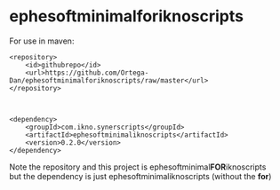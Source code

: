 # ephesoftminimalforiknoscripts

For use in maven:

	<repository>
		<id>githubrepo</id>
		<url>https://github.com/Ortega-Dan/ephesoftminimalforiknoscripts/raw/master</url>
	</repository>



	<dependency>
		<groupId>com.ikno.synerscripts</groupId>
		<artifactId>ephesoftminimaliknoscripts</artifactId>
		<version>0.2.0</version>
	</dependency>


Note the repository and this project is ephesoftminimal**FOR**iknoscripts\
but the dependency is just ephesoftminimaliknoscripts (without the **for**)
